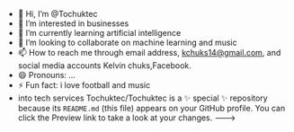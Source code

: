 - 👋 Hi, I’m @Tochuktec
- 👀 I’m interested in businesses 
- 🌱 I’m currently learning artificial intelligence
- 💞️ I’m looking to collaborate on machine learning and music
- 📫 How to reach me through email address, kchuks14@gmail.com, and social media accounts Kelvin chuks,Facebook.
- 😄 Pronouns: ...
- ⚡ Fun fact: i love football and music
- into tech services
Tochuktec/Tochuktec is a ✨ special ✨ repository because its `README.md` (this file) appears on your GitHub profile.
You can click the Preview link to take a look at your changes.
--->
